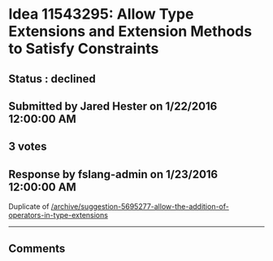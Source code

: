 # Idea 11543295: Allow Type Extensions and Extension Methods to Satisfy Constraints #

## Status : declined

## Submitted by Jared Hester on 1/22/2016 12:00:00 AM

## 3 votes





## Response by fslang-admin on 1/23/2016 12:00:00 AM

Duplicate of [/archive/suggestion-5695277-allow-the-addition-of-operators-in-type-extensions](/archive/suggestion-5695277-allow-the-addition-of-operators-in-type-extensions.md)

------------------------
## Comments

